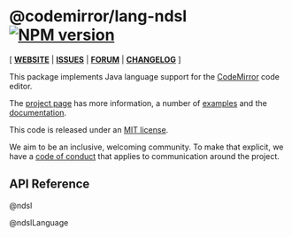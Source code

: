 <!-- NOTE: README.md is generated from src/README.md -->

# @codemirror/lang-ndsl [![NPM version](https://img.shields.io/npm/v/@codemirror/lang-ndsl.svg)](https://www.npmjs.org/package/@codemirror/lang-ndsl)

[ [**WEBSITE**](https://codemirror.net/) | [**ISSUES**](https://github.com/codemirror/dev/issues) | [**FORUM**](https://discuss.codemirror.net/c/next/) | [**CHANGELOG**](https://github.com/codemirror/lang-ndsl/blob/main/CHANGELOG.md) ]

This package implements Java language support for the
[CodeMirror](https://codemirror.net/) code editor.

The [project page](https://codemirror.net/) has more information, a
number of [examples](https://codemirror.net/examples/) and the
[documentation](https://codemirror.net/docs/).

This code is released under an
[MIT license](https://github.com/codemirror/lang-ndsl/tree/main/LICENSE).

We aim to be an inclusive, welcoming community. To make that explicit,
we have a [code of
conduct](http://contributor-covenant.org/version/1/1/0/) that applies
to communication around the project.

## API Reference

@ndsl

@ndslLanguage
